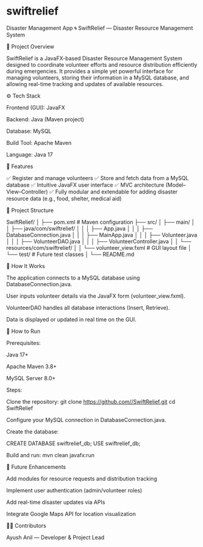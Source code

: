# swiftrelief
Disaster Management App 🌀 SwiftRelief — Disaster Resource Management System

📖 Project Overview

SwiftRelief is a JavaFX-based Disaster Resource Management System designed to coordinate volunteer efforts and resource distribution efficiently during emergencies. It provides a simple yet powerful interface for managing volunteers, storing their information in a MySQL database, and allowing real-time tracking and updates of available resources.

⚙ Tech Stack

Frontend (GUI): JavaFX

Backend: Java (Maven project)

Database: MySQL

Build Tool: Apache Maven

Language: Java 17

🧩 Features

✅ Register and manage volunteers ✅ Store and fetch data from a MySQL database ✅ Intuitive JavaFX user interface ✅ MVC architecture (Model–View–Controller) ✅ Fully modular and extendable for adding disaster resource data (e.g., food, shelter, medical aid)

📁 Project Structure

SwiftRelief/ │ ├── pom.xml # Maven configuration ├── src/ │ ├── main/ │ │ ├── java/com/swiftrelief/ │ │ │ ├── App.java │ │ │ ├── DatabaseConnection.java │ │ │ ├── MainApp.java │ │ │ ├── Volunteer.java │ │ │ ├── VolunteerDAO.java │ │ │ ├── VolunteerController.java │ │ └── resources/com/swiftrelief/ │ │ └── volunteer_view.fxml # GUI layout file │ └── test/ # Future test classes │ └── README.md

🧠 How It Works

The application connects to a MySQL database using DatabaseConnection.java.

User inputs volunteer details via the JavaFX form (volunteer_view.fxml).

VolunteerDAO handles all database interactions (Insert, Retrieve).

Data is displayed or updated in real time on the GUI.

🚀 How to Run

Prerequisites:

Java 17+

Apache Maven 3.8+

MySQL Server 8.0+

Steps:

Clone the repository:
git clone https://github.com//SwiftRelief.git cd SwiftRelief

Configure your MySQL connection in DatabaseConnection.java.

Create the database:

CREATE DATABASE swiftrelief_db; USE swiftrelief_db;

Build and run:
mvn clean javafx:run

🧩 Future Enhancements

Add modules for resource requests and distribution tracking

Implement user authentication (admin/volunteer roles)

Add real-time disaster updates via APIs

Integrate Google Maps API for location visualization

👨‍💻 Contributors

Ayush Anil — Developer & Project Lead
